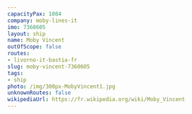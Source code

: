 ```yaml
---
capacityPax: 1084
company: moby-lines-it
imo: 7360605
layout: ship
name: Moby Vincent
outOfScope: false
routes:
- livorno-it-bastia-fr
slug: moby-vincent-7360605
tags:
- ship
photo: /img/300px-MobyVincent1.jpg
unknownRoutes: false
wikipediaUrl: https://fr.wikipedia.org/wiki/Moby_Vincent
---
```

